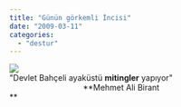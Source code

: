 ```yaml
---
title: "Günün görkemli İncisi"
date: "2009-03-11"
categories: 
  - "destur"
---
```


![](/uploads/image/metmetali_birand26bd712c268aed9cby.jpg)  
"Devlet Bahçeli ayaküstü **mitingler** yapıyor"  
                                 **Mehmet Ali Birant  
**
